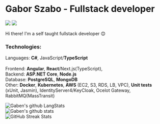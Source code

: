 # Gabor Szabo - Fullstack developer


[![](https://vistr.dev/badge?repo=gabengithub.gabengithub&corners=square&color=4056F4)](https://github.com/GabenGitHub/vistr.dev)
[![](https://img.shields.io/website?color=4056F4&style=flat-square&up_message=gaborszabo.no&url=https%3A%2F%2Fgaborszabo.no)](https://gaborszabo.no)

Hi there! I'm a self taught fullstack developer :blush:

### Technologies:

Languages: **C#**, JavaScript/**TypeScript**
<br/>
<br/>
Frontend: **Angular**, **React**/Next.js(TypeScript), 
<br/>
Backend: **ASP.NET Core**, **Node.js**
<br/>
Database: **PostgreSQL**, **MongoDB**
<br/>
Other: **Docker**, **Kubernetes**, **AWS** (EC2, S3, RDS, LB, VPC), **Unit tests** (xUnit, Jasmin), IdentityServer4/KeyCloak, Ocelot Gateway, RabbitMQ(MassTransit)

![Gaben's github LangStats](https://github-readme-stats.anuraghazra1.vercel.app/api/top-langs/?username=gabengithub&langs_count=8&count_private=true&layout=compact&theme=react&hide_border=true&bg_color=0D1117)
<br/>
![Gaben's github stats](https://github-readme-stats.vercel.app/api?username=gabengithub&show_icons=true&theme=react&hide_border=true&bg_color=0D1117)
<br/>
![GitHub Streak Stats](https://github-readme-streak-stats.herokuapp.com/?user=gabengithub&theme=react&hide_border=true&background=0D1117)
